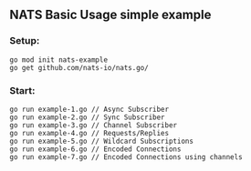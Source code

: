 ## NATS Basic Usage simple example

### Setup:

```
go mod init nats-example
go get github.com/nats-io/nats.go/
```

### Start:

```
go run example-1.go // Async Subscriber
go run example-2.go // Sync Subscriber
go run example-3.go // Channel Subscriber
go run example-4.go // Requests/Replies
go run example-5.go // Wildcard Subscriptions
go run example-6.go // Encoded Connections
go run example-7.go // Encoded Connections using channels
```
